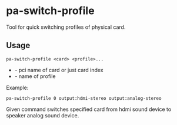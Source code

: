# pa-switch-profile

Tool for quick switching profiles of physical card.

## Usage

```
pa-switch-profile <card> <profile>...
```

- **<card>** - pci name of card or just card index
- **<profile>** - name of profile

Example:

```
pa-switch-profile 0 output:hdmi-stereo output:analog-stereo
```

Given command switches specified card from hdmi sound device to speaker analog
sound device.
